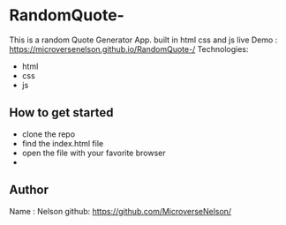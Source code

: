 # RandomQuote-
This is a random Quote Generator App. built in html css and js
live Demo : https://microversenelson.github.io/RandomQuote-/
Technologies:
 - html
 - css 
 - js
## How to get started
- clone the repo
- find the index.html file
- open the file with your favorite browser
- 
## Author
Name : Nelson
github: https://github.com/MicroverseNelson/

